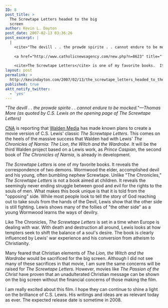 ```yaml
---
ID: 8
post_title: >
  The Screwtape Letters headed to the big
  screen
author: Kevin L. Dayton
post_date: 2007-02-13 03:36:26
post_excerpt: |
  |
    <cite>"The devill . . the prowde spirite . . cannot endure to be mocked."—Thomas More  (as quoted by C.S. Lewis on the opening page of The Screwtape Letters)</cite>
    
    <a href="http://www.catholicnewsagency.com/new.php?n=8623" title="‘Screwtape Letters’ to be released on film" target="_new">CNA</a> is reporting that <a href="http://www.walden.com/walden/index.php" title="Walden Media // We make movies that are inherently educational." target="_new">Walden Media</a> has made known plans to create a movie version of C.S. Lewis' classic <cite>The Screwtape Letters</cite>.  This comes on the heels of the massive success that Walden had with Lewis' <cite>The Chronicles of Narnia: The Lion, the Witch and the Wardrobe</cite>.  It will be the third Walden project based on a Lewis work, as <cite>Prince Caspian</cite>, the second book of <cite>The Chronicles of Narnia</cite>, is already in development.
    
    <cite>The Screwtape Letters</cite> is one of my favorite books.  It reveals the correspondence of two demons. Wormwood the elder, accomplished devil and his young, often bumbling nephew Screwtape.  Unlike "The Chronicles," <cite>The Screwtape Letters</cite> is not a book aimed at children.  It reveals the seemingly never ending struggle between good and evil for the rights to the souls of men.  What makes this book unique is that it is told from the "opposing" side.  While most people look to tell the story of God reaching out to take souls from the hands of the Devil, Lewis show that the other side is still fighting.  Lewis shows many of the follies of "the other side" as a young Wormwood learns the ways of devilry.
layout: post
permalink: >
  http://kevindayton.com/2007/02/13/the_screwtape_letters_headed_to_the_big_screen/
published: true
aktt_notify_twitter:
  - 'yes'
---
```

<cite>"The devill . . the prowde spirite . . cannot endure to be mocked."—Thomas More  (as quoted by C.S. Lewis on the opening page of The Screwtape Letters)</cite>

<a href="http://www.catholicnewsagency.com/new.php?n=8623" title="‘Screwtape Letters’ to be released on film" target="_new">CNA</a> is reporting that <a href="http://www.walden.com/walden/index.php" title="Walden Media // We make movies that are inherently educational." target="_new">Walden Media</a> has made known plans to create a movie version of C.S. Lewis' classic <cite>The Screwtape Letters</cite>.  This comes on the heels of the massive success that Walden had with Lewis' <cite>The Chronicles of Narnia: The Lion, the Witch and the Wardrobe</cite>.  It will be the third Walden project based on a Lewis work, as <cite>Prince Caspian</cite>, the second book of <cite>The Chronicles of Narnia</cite>, is already in development.

<cite>The Screwtape Letters</cite> is one of my favorite books.  It reveals the correspondence of two demons. Wormwood the elder, accomplished devil and his young, often bumbling nephew Screwtape.  Unlike "The Chronicles," <cite>The Screwtape Letters</cite> is not a book aimed at children.  It reveals the seemingly never ending struggle between good and evil for the rights to the souls of men.  What makes this book unique is that it is told from the "opposing" side.  While most people look to tell the story of God reaching out to take souls from the hands of the Devil, Lewis show that the other side is still fighting.  Lewis shows many of the follies of "the other side" as a young Wormwood learns the ways of devilry.

<!--break-->

Like The Chronicles, <cite>The Screwtape Letters</cite> is set in a time when Europe is dealing with war.  With death and destruction all around, Lewis looks at how tempters seek to shift the balance of a soul's desire.  The book is clearly influenced by Lewis' war experience and his conversion from atheism to Christianity.  

Many feared that Christian elements of <cite>The Lion, the Witch and the Wardrobe</cite> would be sacrificed for the big screen.  Although I did not see many of these sacrifices in that movie, I am sure the same concerns will be raised for <cite>The Screwtape Letters</cite>.  However, movies like <cite>The Passion of the Christ</cite> have proven that an unadulterated Christian message can be shown on the big screen without the financial concerns of those making the film.

I am really excited about this film.  I hope they can continue to shine a light on the brilliance of C.S. Lewis.  His writings and ideas are as relevant today as ever.  The expected release date is sometime in 2008.